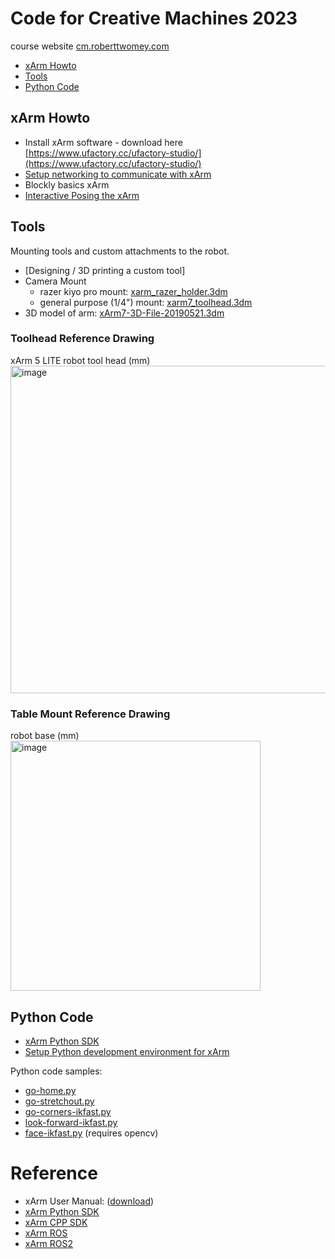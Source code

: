 # Code for Creative Machines 2023
course website [cm.roberttwomey.com](http://cm.roberttwomey.com)

- [xArm Howto](#xarm-howto)
- [Tools](#tools)
- [Python Code](#python-code)

## xArm Howto

- Install xArm software - download here [https://www.ufactory.cc/ufactory-studio/](https://www.ufactory.cc/ufactory-studio/)
- [Setup networking to communicate with xArm](howto/networking.md)
- Blockly basics xArm
- [Interactive Posing the xArm](howto/posing-xarm.md)

## Tools
Mounting tools and custom attachments to the robot.

- [Designing / 3D printing a custom tool]
- Camera Mount
  - razer kiyo pro mount: [xarm_razer_holder.3dm](solids/xarm_razer_holder.3dm)
  - general purpose (1/4") mount: [xarm7_toolhead.3dm](solids/xarm7_toolhead.3dm)
- 3D model of arm: [xArm7-3D-File-20190521.3dm](solids/xArm7-3D-File-20190521.3dm)

### Toolhead Reference Drawing
xArm 5 LITE robot tool head (mm)<br>
<img width="524" alt="image" src="https://github.com/roberttwomey/creative-machines-code/assets/1598545/433d86c3-ca2b-4b8f-8ffd-997ebab2d948"> 

### Table Mount Reference Drawing
robot base (mm)<br>
<img width="400" alt="image" src="https://github.com/roberttwomey/creative-machines-code/assets/1598545/39075fb5-83c4-4c2c-af09-7e594b9c4cbd"> 

## Python Code
- [xArm Python SDK](https://github.com/xArm-Developer/xArm-Python-SDK)
- [Setup Python development environment for xArm](howto/python-setup)

Python code samples: 
- [go-home.py](xarm-python/go-home.py)
- [go-stretchout.py](xarm-python/go-stretchout.py)
- [go-corners-ikfast.py](xarm-python/go-corners-ikfast.py)
- [look-forward-ikfast.py](xarm-python/look-forward-ikfast.py)
- [face-ikfast.py](xarm-python/face-ikfast.py) (requires opencv)

# Reference
- xArm User Manual: ([download](http://download.ufactory.cc/xarm/en/xArm%20User%20Manual.pdf))
- [xArm Python SDK](https://github.com/xArm-Developer/xArm-Python-SDK)
- [xArm CPP SDK](https://github.com/xArm-Developer/xArm-CPLUS-SDK)
- [xArm ROS](https://github.com/xArm-Developer/xarm_ros)
- [xArm ROS2](https://github.com/xArm-Developer/xarm_ros2)
